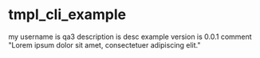 # tmpl_cli_example

my username is qa3
description is desc example
version is 0.0.1
comment "Lorem ipsum dolor sit amet, consectetuer adipiscing elit."

